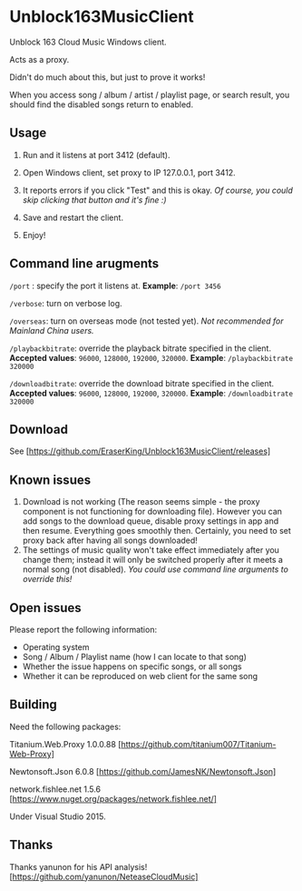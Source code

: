 # Unblock163MusicClient

Unblock 163 Cloud Music Windows client.

Acts as a proxy.

Didn't do much about this, but just to prove it works!

When you access song / album / artist / playlist page, or search result, you should find the disabled songs return to enabled.

## Usage

1. Run and it listens at port 3412 (default).
   
2. Open Windows client, set proxy to IP 127.0.0.1, port 3412.
   
3. It reports errors if you click "Test" and this is okay. *Of course, you could skip clicking that button and it's fine :)* 
   
4. Save and restart the client.
   
5. Enjoy!

## Command line arugments

`/port` : specify the port it listens at. **Example**: `/port 3456`

`/verbose`: turn on verbose log.

`/overseas`: turn on overseas mode (not tested yet). *Not recommended for Mainland China users.*

`/playbackbitrate`: override the playback bitrate specified in the client. **Accepted values**: `96000`, `128000`, `192000`, `320000`. **Example**: `/playbackbitrate 320000`

`/downloadbitrate`: override the download bitrate specified in the client. **Accepted values**: `96000`, `128000`, `192000`, `320000`. **Example**: `/downloadbitrate 320000`

## Download

See [https://github.com/EraserKing/Unblock163MusicClient/releases]

## Known issues

1. Download is not working (The reason seems simple - the proxy component is not functioning for downloading file). However you can add songs to the download queue, disable proxy settings in app and then resume. Everything goes smoothly then. Certainly, you need to set proxy back after having all songs downloaded!
2. The settings of music quality won't take effect immediately after you change them; instead it will only be switched properly after it meets a normal song (not disabled). *You could use command line arguments to override this!*

## Open issues

Please report the following information:

* Operating system
* Song / Album / Playlist name (how I can locate to that song)
* Whether the issue happens on specific songs, or all songs
* Whether it can be reproduced on web client for the same song

## Building

Need the following packages:

Titanium.Web.Proxy 1.0.0.88 [https://github.com/titanium007/Titanium-Web-Proxy]

Newtonsoft.Json 6.0.8 [https://github.com/JamesNK/Newtonsoft.Json]

network.fishlee.net 1.5.6 [https://www.nuget.org/packages/network.fishlee.net/]

Under Visual Studio 2015.

## Thanks

Thanks yanunon for his API analysis! [https://github.com/yanunon/NeteaseCloudMusic]